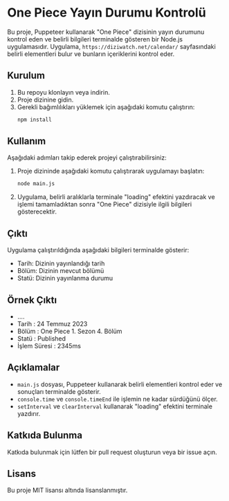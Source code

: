 # One Piece Yayın Durumu Kontrolü

Bu proje, Puppeteer kullanarak "One Piece" dizisinin yayın durumunu kontrol eden ve belirli bilgileri terminalde gösteren bir Node.js uygulamasıdır. Uygulama, `https://diziwatch.net/calendar/` sayfasındaki belirli elementleri bulur ve bunların içeriklerini kontrol eder.

## Kurulum

1. Bu repoyu klonlayın veya indirin.
2. Proje dizinine gidin.
3. Gerekli bağımlılıkları yüklemek için aşağıdaki komutu çalıştırın:
    ```sh
    npm install
    ```

## Kullanım

Aşağıdaki adımları takip ederek projeyi çalıştırabilirsiniz:

1. Proje dizininde aşağıdaki komutu çalıştırarak uygulamayı başlatın:
    ```sh
    node main.js
    ```

2. Uygulama, belirli aralıklarla terminale "loading" efektini yazdıracak ve işlemi tamamladıktan sonra "One Piece" dizisiyle ilgili bilgileri gösterecektir.

## Çıktı

Uygulama çalıştırıldığında aşağıdaki bilgileri terminalde gösterir:

- Tarih: Dizinin yayınlandığı tarih
- Bölüm: Dizinin mevcut bölümü
- Statü: Dizinin yayınlanma durumu

## Örnek Çıktı
- ....
- Tarih : 24 Temmuz 2023
- Bölüm : One Piece 1. Sezon 4. Bölüm
- Statü : Published
- İşlem Süresi : 2345ms

## Açıklamalar

- `main.js` dosyası, Puppeteer kullanarak belirli elementleri kontrol eder ve sonuçları terminalde gösterir.
- `console.time` ve `console.timeEnd` ile işlemin ne kadar sürdüğünü ölçer.
- `setInterval` ve `clearInterval` kullanarak "loading" efektini terminale yazdırır.

## Katkıda Bulunma

Katkıda bulunmak için lütfen bir pull request oluşturun veya bir issue açın.

## Lisans

Bu proje MIT lisansı altında lisanslanmıştır.


